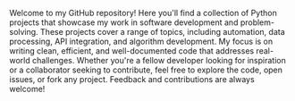 Welcome to my GitHub repository! Here you'll find a collection of Python projects that showcase my work in software development and problem-solving. These projects cover a range of topics, including automation, data processing, API integration, and algorithm development. My focus is on writing clean, efficient, and well-documented code that addresses real-world challenges. Whether you're a fellow developer looking for inspiration or a collaborator seeking to contribute, feel free to explore the code, open issues, or fork any project. Feedback and contributions are always welcome!
